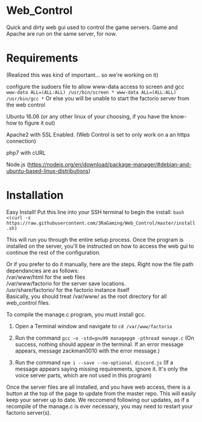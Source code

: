 # Web_Control
Quick and dirty web gui used to control the game servers. Game and Apache are run on the same server, for now.

# Requirements
(Realized this was kind of important... so we're working on it)

configure the sudoers file to allow www-data access to screen and gcc
`www-data ALL=(ALL:ALL) /usr/bin/screen *
www-data ALL=(ALL:ALL) /usr/bin/gcc *`
Or else you will be unable to start the factorio server from the web control

Ubuntu 16.06 (or any other linux of your choosing, if you have the know-how to figure it out)

Apache2 with SSL Enabled. (Web Control is set to only work on a an https connection)

php7 with cURL

Node.js (https://nodejs.org/en/download/package-manager/#debian-and-ubuntu-based-linux-distributions)

# Installation
Easy Install! Put this line into your SSH terminal to begin the install:
`bash <(curl -s https://raw.githubusercontent.com/3RaGaming/Web_Control/master/install.sh)`

This will run you through the entire setup process. Once the program is installed on the server, you'll be instructed on how to access the web gui to continue the rest of the configuration.

Or if you prefer to do it manually, here are the steps.
Right now the file path dependancies are as follows:  
/var/www/html for the web files  
/var/www/factorio for the server save locations.  
/usr/share/factorio/ for the factorio instance itself  
Basically, you should treat /var/www/ as the root directory for all web_control files.

To compile the manage.c program, you must install gcc.  
1) Open a Terminal window and navigate to `cd /var/www/factorio`

2) Run the command `gcc -o -std=gnu99 managepgm -pthread manage.c` (On success, nothing should appear in the terminal. If an error message appears, message zackman0010 with the error message.)

3) Run the command `npm i --save --no-optional discord.js` (If a message appears saying missing requirements, ignore it. It's only the voice server parts, which are not used in this program)

Once the server files are all installed, and you have web access, there is a button at the top of the page to update from the master repo. This will easily keep your server up to date.
We reccomend following our updates, as if a recompile of the manage.c is ever necessary, you may need to restart your factorio server(s).

